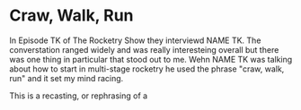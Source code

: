 # Craw, Walk, Run

In Episode TK of The Rocketry Show they interviewd NAME TK. The converstation ranged widely and was really interesteing overall but there was one thing in particular that stood out to me. Wehn NAME TK was talking about how to start in multi-stage rocketry he used the phrase "craw, walk, run" and it set my mind racing.

This is a recasting, or rephrasing of a